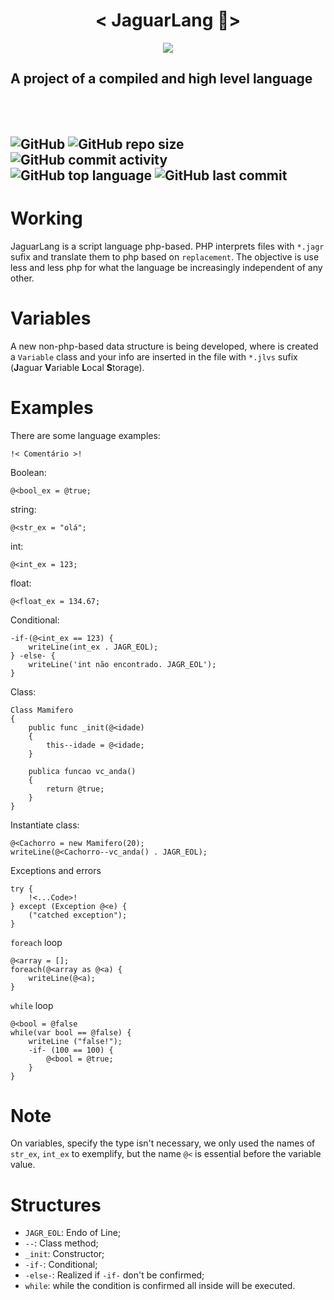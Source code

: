 <h1 align=center> 
  < JaguarLang 🐆> 
</h1>
<p align=center>
  <img src = https://github.com/caue-alves/Linguagem-Jaguar/blob/master/.github/img/jaguar.png?raw=true"/>
<h2>A project of a compiled and high level language<h2>  									
<br><br>
<img alt="GitHub" src="https://img.shields.io/github/license/caue-alves/Linguagem-Jaguar?color=green">
<img alt="GitHub repo size" src="https://img.shields.io/github/repo-size/caue-alves/Linguagem-Jaguar?color=informational">
<img alt="GitHub commit activity" src="https://img.shields.io/github/commit-activity/w/caue-alves/Linguagem-Jaguar?color=9cf"><br>
<img alt="GitHub top language" src="https://img.shields.io/github/languages/top/caue-alves/Linguagem-Jaguar?color=blueviolet">
<img alt="GitHub last commit" src="https://img.shields.io/github/last-commit/caue-alves/Linguagem-Jaguar?color=blue">
</p>

# Working

JaguarLang is a script language php-based. PHP interprets files with `*.jagr` sufix and translate them to php based on `replacement`. The objective is use less and less php for what the language be increasingly independent of any other.

# Variables

A new non-php-based data structure is being developed, where is created a `Variable` class and your info are inserted in the file with `*.jlvs` sufix (**J**aguar **V**ariable **L**ocal **S**torage).

# Examples

There are some language examples:
```
!< Comentário >!
```
Boolean:
```
@<bool_ex = @true;
```

string:
```
@<str_ex = "olá";
```
int:
```
@<int_ex = 123;
```

float:
```
@<float_ex = 134.67;
```
Conditional:
```
-if-(@<int_ex == 123) {
	writeLine(int_ex . JAGR_EOL);
} -else- {
	writeLine('int não encontrado. JAGR_EOL');
}
```

Class:
```
Class Mamifero
{
	public func _init(@<idade)
	{
		this--idade = @<idade;
	}

	publica funcao vc_anda()
	{
		return @true;
	}
}
```
Instantiate class:
```
@<Cachorro = new Mamifero(20);
writeLine(@<Cachorro--vc_anda() . JAGR_EOL);
```
Exceptions and errors
```
try {
	!<...Code>!
} except (Exception @<e) {
	("catched exception");
}
```
`foreach` loop
```
@<array = [];
foreach(@<array as @<a) {
	writeLine(@<a);
}
```
`while` loop
```
@<bool = @false
while(var bool == @false) {
	writeLine ("false!");
	-if- (100 == 100) {
		@<bool = @true;
	}
}
```

# Note
On variables, specify the type isn't necessary, we only used the names of `str_ex`, `int_ex` to exemplify, but the name `@<` is essential before the variable value.

# Structures
* `JAGR_EOL`: Endo of Line;
* `--`: Class method;
* `_init`: Constructor;
* `-if-`: Conditional;
* `-else-`: Realized if `-if-` don't be confirmed;
* `while`: while the condition is confirmed all inside will be executed.
